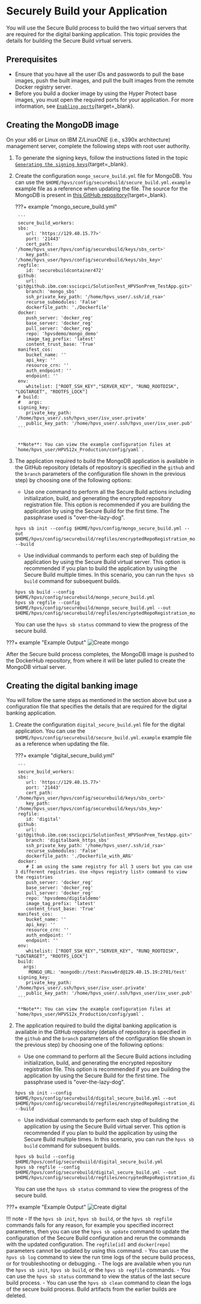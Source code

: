 # Securely Build your Application

You will use the Secure Build process to build the two virtual servers that are required for the digital banking application. This topic provides the details for building the Secure Build virtual servers.

## Prerequisites

- Ensure that you have all the user IDs and passwords to pull the base images, push the built images, and pull the built images from the remote Docker registry server.
- Before you build a docker image by using the Hyper Protect base images, you must open the required ports for your application. For more information, see [`Enabling ports`](sbs-ports-setup.md){target=_blank}.

## Creating the MongoDB image

On your x86 or Linux on IBM Z/LinuxONE (i.e., s390x architecture) management server, complete the following steps with root user authority.

1. To generate the signing keys, follow the instructions listed in the topic [`Generating the signing keys`](../byoi/gen_sign_key.md){target=_blank}.

2. Create the configuration `mongo_secure_build.yml` file for MongoDB. You can use the `$HOME/hpvs/config/securebuild/secure_build.yml.example` example file as a reference when updating the file. The source for the MongoDB is present in [this GitHub repository](https://github.com/hpvshostedtrail2022/bank_App/tree/mongo_sbs){target=_blank}.


    ???+ example "mongo_secure_build.yml"

        ```
        secure_build_workers:
        sbs:
           url: 'https://129.40.15.77>'
           port: '21443'
           cert_path: '/home/hpvs_user/hpvs/config/securebuild/keys/sbs_cert>'
           key_path: '/home/hpvs_user/hpvs/config/securebuild/keys/sbs_key>'
        regfile:
           id: 'securebuildcontainer472'
        github:
           url: 'git@github.ibm.com:sscicpci/SolutionTest_HPVSonPrem_TestApp.git>'
           branch: 'mongo_sbs'
           ssh_private_key_path: '/home/hpvs_user/.ssh/id_rsa>'
           recurse_submodules: 'False'
           dockerfile_path: './Dockerfile'
        docker:
           push_server: 'docker_reg'
           base_server: 'docker_reg'
           pull_server: 'docker_reg'
           repo: 'hpvsdemo/mongo_demo'
           image_tag_prefix: 'latest'
           content_trust_base: 'True'
        manifest_cos:
           bucket_name: ''
           api_key: ''
           resource_crn: ''
           auth_endpoint: ''
           endpoint: ''
        env:
           whitelist: ["ROOT_SSH_KEY","SERVER_KEY", "RUNQ_ROOTDISK", "LOGTARGET", "ROOTFS_LOCK"]
        # build:
        #   args:
        signing_key:
           private_key_path: '/home/hpvs_user/.ssh/hpvs_user/isv_user.private'
           public_key_path: '/home/hpvs_user/.ssh/hpvs_user/isv_user.pub'
        ```


        **Note**: You can view the example configuration files at `home/hpvs_user/HPVS12x_Production/config/yaml`.

3. The application required to build the MongoDB application is available in the GitHub repository (details of repository is specified in the `github` and the `branch` parameters of the configuration file shown in the previous step) by choosing one of the following options:  

    - Use one command to perform all the Secure Build actions including initialization, build, and generating the encrypted repository registration file. This option is recommended if you are building the application by using the Secure Build for the first time. The passphrase used is "over-the-lazy-dog".
    ```
    hpvs sb init --config $HOME/hpvs/config/mongo_secure_build.yml --out $HOME/hpvs/config/securebuild/regfiles/encryptedRepoRegistration_mongo.enc --build
    ```
    - Use individual commands to perform each step of building the application by using the Secure Build virtual server. This option is recommended if you plan to build the application by using the Secure Build multiple times. In this scenario, you can run the `hpvs sb build` command for subsequent builds.
    ```    
    hpvs sb build --config $HOME/hpvs/config/securebuild/mongo_secure_build.yml
    hpvs sb regfile --config $HOME/hpvs/config/securebuild/mongo_secure_build.yml --out $HOME/hpvs/config/securebuild/regfiles/encryptedRepoRegistration_mongo.enc
    ```

   You can use the  `hpvs sb status` command to view the progress of the secure build.

???+ example "Example Output"
    ![Create mongo](securebuild-Images/mongo.png)



After the Secure build process completes, the MongoDB image is pushed to the DockerHub repository, from where it will be later pulled to create the MongoDB virtual server.


## Creating the digital banking image

You will follow the same steps as mentioned in the section above but use a configuration file that specifies the details that are required for the digital banking application.

1. Create the configuration `digital_secure_build.yml` file for the digital application. You can use the `$HOME/hpvs/config/securebuild/secure_build.yml.example` example file as a reference when updating the file.


    ???+ example "digital_secure_build.yml"

        ```
        secure_build_workers:
        sbs:
           url: 'https://129.40.15.77>'
           port: '21443'
           cert_path: '/home/hpvs_user/hpvs/config/securebuild/keys/sbs_cert>'
           key_path: '/home/hpvs_user/hpvs/config/securebuild/keys/sbs_key>'
        regfile:
           id: 'digital'
        github:
           url: 'git@github.ibm.com:sscicpci/SolutionTest_HPVSonPrem_TestApp.git>'
           branch: 'digitalbank_https_sbs'
           ssh_private_key_path: '/home/hpvs_user/.ssh/id_rsa>'
           recurse_submodules: 'False'
           dockerfile_path: './Dockerfile_with_ARG'
        docker:
           # I am using the same registry for all 3 users but you can use 3 different registries. Use <hpvs registry list> command to view  the registries    
           push_server: 'docker_reg'
           base_server: 'docker_reg'
           pull_server: 'docker_reg'
           repo: 'hpvsdemo/digitaldemo'
           image_tag_prefix: 'latest'
           content_trust_base: 'True'
        manifest_cos:
           bucket_name: ''
           api_key: ''
           resource_crn: ''
           auth_endpoint: ''
           endpoint: ''
        env:
           whitelist: ["ROOT_SSH_KEY","SERVER_KEY", "RUNQ_ROOTDISK", "LOGTARGET", "ROOTFS_LOCK"]
        build:
          args:
            MONGO_URL: 'mongodb://test:Passw0rd@129.40.15.19:2701/test'
        signing_key:
           private_key_path: '/home/hpvs_user/.ssh/hpvs_user/isv_user.private'
           public_key_path: '/home/hpvs_user/.ssh/hpvs_user/isv_user.pub'
        ```

        **Note**: You can view the example configuration files at `home/hpvs_user/HPVS12x_Production/config/yaml`.


3. The application required to build the digital banking application is available in the GitHub repository (details of repository is specified in the `github` and the `branch` parameters of the configuration file shown in the previous step) by choosing one of the following options:  

    - Use one command to perform all the Secure Build actions including initialization, build, and generating the encrypted repository registration file. This option is recommended if you are building the application by using the Secure Build for the first time. The passphrase used is "over-the-lazy-dog".
    ```
    hpvs sb init --config $HOME/hpvs/config/securebuild/digital_secure_build.yml --out $HOME/hpvs/config/securebuild/regfiles/encryptedRepoRegistration_digital.enc --build
    ```
    - Use individual commands to perform each step of building the application by using the Secure Build virtual server. This option is recommended if you plan to build the application by using the Secure Build multiple times. In this scenario, you can run the `hpvs sb build` command for subsequent builds.
    ```    
    hpvs sb build --config $HOME/hpvs/config/securebuiild/digital_secure_build.yml
    hpvs sb regfile --config $HOME/hpvs/config/securebuild/digital_secure_build.yml --out $HOME/hpvs/config/securebuild/regfiles/encryptedRepoRegistration_digital.enc
    ```

   You can use the  `hpvs sb status` command to view the progress of the secure build.

???+ example "Example Output"
    ![Create digital](securebuild-Images/digital.png)



!!! note
    - If the `hpvs sb init`, `hpvs sb build`, or the `hpvs sb regfile` commands fails for any reason, for example you specified incorrect parameters, then you can use the `hpvs sb update` command to update the configuration of the Secure Build configuration and rerun the commands with the updated configuration. The `regfile[id]` and `docker[repo]` parameters cannot be updated by using this command.
    - You can use the `hpvs sb log` command to view the run time logs of the secure build process, or for troubleshooting or debugging. - The logs are available when you run the `hpvs sb init`, `hpvs sb build`, or the `hpvs sb regfile` commands.
    - You can use the `hpvs sb status` command to view the status of the last secure build process.
    - You can use the `hpvs sb clean` command to clean the logs of the secure build process. Build artifacts from the earlier builds are  deleted.
